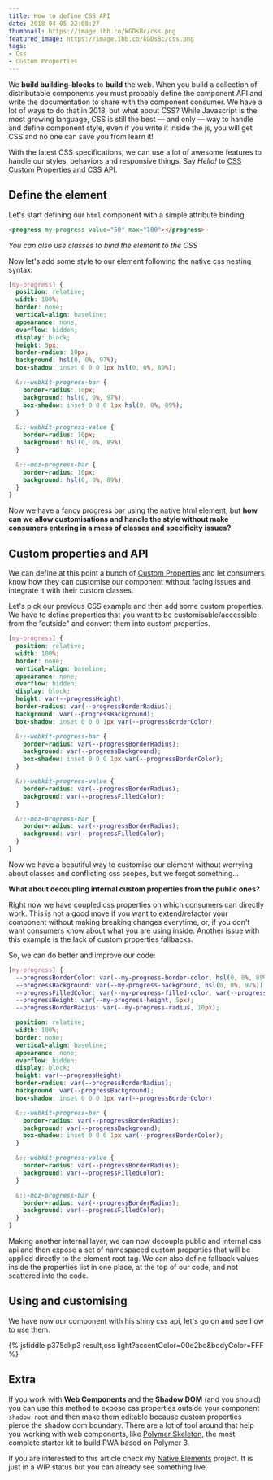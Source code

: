 ```yaml
---
title: How to define CSS API
date: 2018-04-05 22:08:27
thumbnail: https://image.ibb.co/kGDsBc/css.png
featured_image: https://image.ibb.co/kGDsBc/css.png
tags:
- Css
- Custom Properties
---
```


We **build building–blocks** to **build** the web. When you build a collection of distributable components you must probably define the component API and write the documentation to share with the component consumer. We have a lot of ways to do that in 2018, but what about CSS? While Javascript is the most growing language, CSS is still the best — and only — way to handle and define component style, even if you write it inside the js, you will get CSS and no one can save you from learn it!

With the latest CSS specifications, we can use a lot of awesome features to handle our styles, behaviors and responsive things. Say _Hello!_ to [CSS Custom Properties](https://developer.mozilla.org/en-US/docs/Web/CSS/--*) and CSS API.

## Define the element

Let's start defining our `html` component with a simple attribute binding.

```html
<progress my-progress value="50" max="100"></progress>
```
_You can also use classes to bind the element to the CSS_


Now let's add some style to our element following the native css nesting syntax:

```css
[my-progress] {
  position: relative;
  width: 100%;
  border: none;
  vertical-align: baseline;
  appearance: none;
  overflow: hidden;
  display: block;
  height: 5px;
  border-radius: 10px;
  background: hsl(0, 0%, 97%);
  box-shadow: inset 0 0 0 1px hsl(0, 0%, 89%);

  &::-webkit-progress-bar {
    border-radius: 10px;
    background: hsl(0, 0%, 97%);
    box-shadow: inset 0 0 0 1px hsl(0, 0%, 89%);
  }

  &::-webkit-progress-value {
    border-radius: 10px;
    background: hsl(0, 0%, 89%);
  }

  &::-moz-progress-bar {
    border-radius: 10px;
    background: hsl(0, 0%, 89%);
  }
}

```

Now we have a fancy progress bar using the native html element, but **how can we allow customisations and handle the style without make consumers entering in a mess of classes and specificity issues?**

## Custom properties and API

We can define at this point a bunch of [Custom Properties](https://developer.mozilla.org/en-US/docs/Web/CSS/--*) and let consumers know how they can customise our component without facing issues and integrate it with their custom classes.

Let's pick our previous CSS example and then add some custom properties. We have to define properties that you want to be customisable/accessible from the ”outside" and convert them into custom properties.


```css
[my-progress] {
  position: relative;
  width: 100%;
  border: none;
  vertical-align: baseline;
  appearance: none;
  overflow: hidden;
  display: block;
  height: var(--progressHeight);
  border-radius: var(--progressBorderRadius);
  background: var(--progressBackground);
  box-shadow: inset 0 0 0 1px var(--progressBorderColor);

  &::-webkit-progress-bar {
    border-radius: var(--progressBorderRadius);
    background: var(--progressBackground);
    box-shadow: inset 0 0 0 1px var(--progressBorderColor);
  }

  &::-webkit-progress-value {
    border-radius: var(--progressBorderRadius);
    background: var(--progressFilledColor);
  }

  &::-moz-progress-bar {
    border-radius: var(--progressBorderRadius);
    background: var(--progressFilledColor);
  }
}
```


Now we have a beautiful way to customise our element without worrying about classes and conflicting css scopes, but we forgot something...

**What about decoupling internal custom properties from the public ones?**

Right now we have coupled css properties on which consumers can directly work. This is not a good move if you want to extend/refactor your component without making breaking changes everytime, or, if you don't want consumers know about what you are using inside. Another issue with this example is the lack of custom properties fallbacks.

So, we can do better and improve our code:

```css
[my-progress] {
  --progressBorderColor: var(--my-progress-border-color, hsl(0, 0%, 89%));
  --progressBackground: var(--my-progress-background, hsl(0, 0%, 97%));
  --progressFilledColor: var(--my-progress-filled-color, var(--progressBorderColor));
  --progressHeight: var(--my-progress-height, 5px);
  --progressBorderRadius: var(--my-progress-radius, 10px);

  position: relative;
  width: 100%;
  border: none;
  vertical-align: baseline;
  appearance: none;
  overflow: hidden;
  display: block;
  height: var(--progressHeight);
  border-radius: var(--progressBorderRadius);
  background: var(--progressBackground);
  box-shadow: inset 0 0 0 1px var(--progressBorderColor);

  &::-webkit-progress-bar {
    border-radius: var(--progressBorderRadius);
    background: var(--progressBackground);
    box-shadow: inset 0 0 0 1px var(--progressBorderColor);
  }

  &::-webkit-progress-value {
    border-radius: var(--progressBorderRadius);
    background: var(--progressFilledColor);
  }

  &::-moz-progress-bar {
    border-radius: var(--progressBorderRadius);
    background: var(--progressFilledColor);
  }
}
```

Making another internal layer, we can now decouple public and internal css api and then expose a set of namespaced custom properties that will be applied directly to the element root tag. We can also define fallback values inside the properties list in one place, at the top of our code, and not scattered into the code.

## Using and customising

We have now our component with his shiny css api, let's go on and see how to use them.

{% jsfiddle p375dkp3 result,css light?accentColor=00e2bc&bodyColor=FFF %}


## Extra
If you work with **Web Components** and the **Shadow DOM** (and you should) you can use this method to expose css properties outside your component `shadow root` and then make them editable because custom properties pierce the shadow dom boundary.
There are a lot of tool around that help you working with web components, like [Polymer Skeleton](https://github.com/PolymerX/polymer-skeleton), the most complete starter kit to build PWA based on Polymer 3.

If you are interested to this article check my [Native Elements](https://github.com/equinusocio/native-elements) project. It is just in a WIP status but you can already see something live.